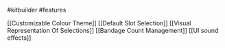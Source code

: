 #kitbuilder #features 

[[Customizable Colour Theme]]
[[Default Slot Selection]]
[[Visual Representation Of Selections]]
[[Bandage Count Management]]
[[UI sound effects]]
